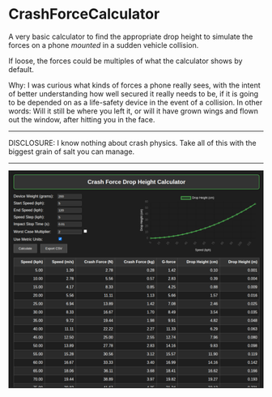 # CrashForceCalculator

A very basic calculator to find the appropriate drop height to simulate the forces on a phone *mounted* in a sudden vehicle collision.

If loose, the forces could be multiples of what the calculator shows by default.

Why:
I was curious what kinds of forces a phone really sees, with the intent of better understanding how well secured it really needs to be, if it is going to be depended on as a life-safety device in the event of a collision.  In other words: Will it still be where you left it, or will it have grown wings and flown out the window, after hitting you in the face.

___

DISCLOSURE:
I know nothing about crash physics.  Take all of this with the biggest grain of salt you can manage.

___

![alt text](https://github.com/rootexpression/CrashForceCalculator/blob/main/Index.png?raw=true)
